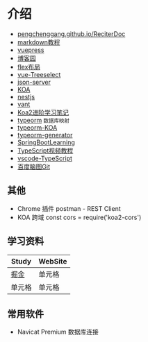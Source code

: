 # 介绍

* [pengchenggang.github.io/ReciterDoc](https://pengchenggang.github.io/ReciterDoc/)
* [markdown教程](https://www.runoob.com/markdown/md-image.html)
* [vuepress](https://vuepress.vuejs.org/zh/guide/)
* [博客园](https://www.cnblogs.com/pengchenggang/)
* [flex布局](http://www.ruanyifeng.com/blog/2015/07/flex-grammar.html)
* [vue-Treeselect](https://vue-treeselect.js.org/#delayed-loading)
* [json-server](https://github.com/typicode/json-server)
* [KOA](https://koa.bootcss.com/)
* [nestjs](https://docs.nestjs.com/)
* [vant](https://youzan.github.io/vant/#/zh-CN/home)
* [Koa2进阶学习笔记](https://github.com/chenshenhai/koa2-note)
* [typeorm](https://typeorm.io/#/connection) `数据库映射`
* [typeorm-KOA](https://github.com/typeorm/typescript-koa-example)
* [typeorm-generator](https://github.com/Kononnable/typeorm-model-generator)
* [SpringBootLearning](https://gitee.com/didispace/SpringBoot-Learning/tree/2.x)
* [TypeScript视频教程](https://www.bilibili.com/video/av38379328?p=18)
* [vscode-TypeScript](https://www.jianshu.com/p/7eabd4e838dc)
* [百度脑图Git](https://github.com/fex-team/kityminder)

## 其他

* Chrome 插件 postman - REST Client
* KOA 跨域 const cors = require('koa2-cors')

## 学习资料

| Study                      | WebSite |
| -------------------------- | ------- |
| [掘金](https://juejin.im/) | 单元格  |
| 单元格                     | 单元格  |

## 常用软件
* Navicat Premium 数据库连接